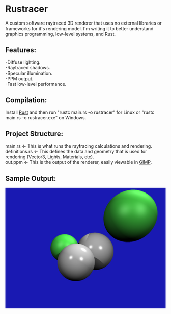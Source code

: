 # Rustracer
A custom software raytraced 3D renderer that uses no external libraries or frameworks for it's rendering model. I'm writing it to better understand graphics programming, low-level systems, and Rust.

## Features:
-Diffuse lighting.\
-Raytraced shadows.\
-Specular illumination.\
-PPM output.\
-Fast low-level performance.

## Compilation:
Install [Rust]((https://www.rust-lang.org/tools/install)) and then run "rustc main.rs -o rustracer" for Linux or "rustc main.rs -o rustracer.exe" on Windows.

## Project Structure:
main.rs <- This is what runs the raytracing calculations and rendering.\
definitions.rs <- This defines the data and geometry that is used for rendering (Vector3, Lights, Materials, etc).\
out.ppm <- This is the output of the renderer, easily viewable in [GIMP](https://www.gimp.org/downloads/).

## Sample Output:
![A raytraced render from Rustracer.](out.png "Render")
